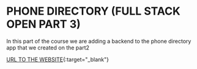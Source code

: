 # PHONE DIRECTORY (FULL STACK OPEN PART 3)
In this part of the course we are adding a backend to the phone directory app that we created on the part2

[URL TO THE WEBSITE](https://phone-directoryfull-stack-open-production.up.railway.app/){:target="_blank"}
